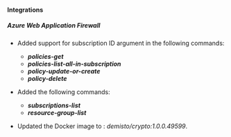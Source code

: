 #### Integrations

##### Azure Web Application Firewall

- Added support for subscription ID argument in the following commands:
  - ***policies-get***
  - ***policies-list-all-in-subscription***
  - ***policy-update-or-create***
  - ***policy-delete***

- Added the following commands:
  - ***subscriptions-list***
  - ***resource-group-list***

- Updated the Docker image to : *demisto/crypto:1.0.0.49599*.
